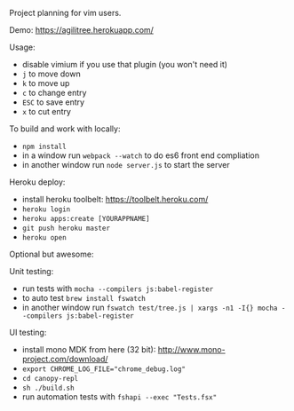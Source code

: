 Project planning for vim users.

Demo: https://agilitree.herokuapp.com/

Usage:

- disable vimium if you use that plugin (you won't need it)
- `j` to move down
- `k` to move up
- `c` to change entry
- `ESC` to save entry
- `x` to cut entry

To build and work with locally:

- `npm install`
- in a window run `webpack --watch` to do es6 front end compliation
- in another window run `node server.js` to start the server

Heroku deploy:

- install heroku toolbelt: https://toolbelt.heroku.com/
- `heroku login`
- `heroku apps:create [YOURAPPNAME]`
- `git push heroku master`
- `heroku open`

Optional but awesome:

Unit testing:

- run tests with `mocha --compilers js:babel-register`
- to auto test `brew install fswatch`
- in another window run `fswatch test/tree.js | xargs -n1 -I{} mocha --compilers js:babel-register`

UI testing:

- install mono MDK from here (32 bit): http://www.mono-project.com/download/
- `export CHROME_LOG_FILE="chrome_debug.log"`
- `cd canopy-repl`
- `sh ./build.sh`
- run automation tests with `fshapi --exec "Tests.fsx"`
